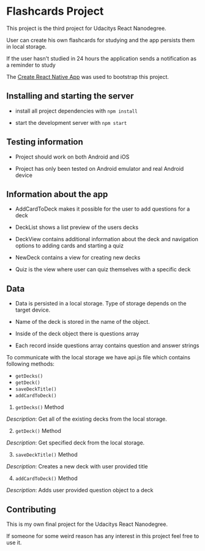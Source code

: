 # Flashcards Project

This project is the third project for Udacitys React Nanodegree.

User can create his own flashcards for studying and the app persists them in local storage.

If the user hasn't studied in 24 hours the application sends a notification as a reminder to study

The [Create React Native App](https://github.com/react-community/create-react-native-app) was used to bootstrap this project.

## Installing and starting the server

* install all project dependencies with `npm install`

* start the development server with `npm start`

## Testing information

* Project should work on both Android and iOS

* Project has only been tested on Android emulator and real Android device

## Information about the app

* AddCardToDeck makes it possible for the user to add questions for a deck

* DeckList shows a list preview of the users decks

* DeckView contains additional information about the deck and navigation options to adding cards and starting a quiz

* NewDeck contains a view for creating new decks

* Quiz is the view where user can quiz themselves with a specific deck

## Data

* Data is persisted in a local storage. Type of storage depends on the target device.

* Name of the deck is stored in the name of the object.

* Inside of the deck object there is questions array

* Each record inside questions array contains question and answer strings

To communicate with the local storage we have api.js file which contains following methods:

* `getDecks()`
* `getDeck()`
* `saveDeckTitle()`
* `addCardToDeck()`

1) `getDecks()` Method

*Description*: Get all of the existing decks from the local storage.

2) `getDeck()` Method

*Description*: Get specified deck from the local storage.

3) `saveDeckTitle()` Method

*Description*: Creates a new deck with user provided title

4) `addCardToDeck()` Method

*Description*: Adds user provided question object to a deck

## Contributing

This is my own final project for the Udacitys React Nanodegree.

If someone for some weird reason has any interest in this project feel free to use it.